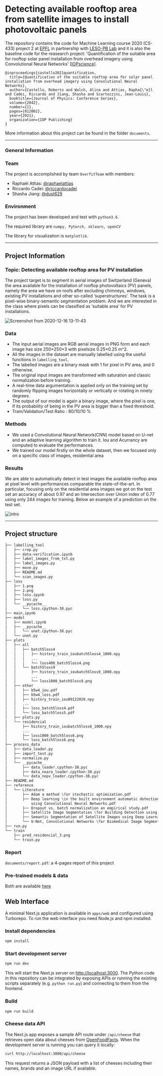 # Detecting available rooftop area from satellite images to install photovoltaic panels

The repository contains the code for Machine Learning course 2020 (CS-433) project 2 at [EPFL](https://www.epfl.ch/en/) in partnership with [LESO-PB Lab](https://www.epfl.ch/labs/leso/) and it is also the baseline code for the reasearch project: 'Quantification of the suitable area for rooftop solar panel installation from overhead imagery using Convolutional Neural Networks' [[IOPscience](https://iopscience.iop.org/article/10.1088/1742-6596/2042/1/012002)].
```
@inproceedings{castello2021quantification,
  title={Quantification of the suitable rooftop area for solar panel installation from overhead imagery using Convolutional Neural Networks},
  author={Castello, Roberto and Walch, Alina and Attias, Rapha{\"e}l and Cadei, Riccardo and Jiang, Shasha and Scartezzini, Jean-Louis},
  booktitle={Journal of Physics: Conference Series},
  volume={2042},
  number={1},
  pages={012002},
  year={2021},
  organization={IOP Publishing}
}
```
More information about this project can be found in the folder `documents`.
* * *
### General Information

### Team
The project is accomplished by team `OverfitTeam` with members:
- Raphaël Attias: [@raphaelattias](https://github.com/raphaelattias)
- Riccardo Cadei: [@riccardocadei](https://github.com/riccardocadei)
- Shasha Jiang: [@dust629](https://github.com/dust629)

### Environment
The project has been developed and test with `python3.6`.

The required library are `numpy, Pytorch, sklearn, openCV`

The library for visualization is `matplotlib`.

* * *
## Project Information

### Topic: Detecting available rooftop area for PV installation

The project target is to segment in aerial images of Switzerland (Geneva) the area available for the installation of rooftop photovoltaics (PV) panels, namely the area we have on roofs after excluding chimneys, windows, existing PV installations and other so-called ‘superstructures’. The task is a pixel-wise binary-semantic segmentation problem. And we are interested in the class where pixels can be classified as ‘suitable area’ for PV installations.

![Screenshot from 2020-12-16 13-11-43](https://user-images.githubusercontent.com/32882147/102347151-47643980-3fa0-11eb-83c7-354c90462914.png)

### Data
- The input aerial images are RGB aerial images in PNG form and  each  image  has  size 250×250×3 with pixelsize 0.25×0.25 m^2. 
- All the images in the dataset are manually labelled using the useful functions in `labelling_tool`. 
- The labelled images are a binary mask with 1 for pixel in PV area, and 0 otherwise.
- The original input images are transformed with saturation and classic normalization before training. 
- A real-time data argumentation is applied only on the training set by randomly flipping images horizontally or vertically or rotating in ninety degrees.
- The  output  of  our  model  is again a binary image, where the pixel is one, if its probability of being in the PV area is bigger than a fixed threshold.
- Train/Validation/Test Ratio : 80/10/10 \%

### Methods
- We used a Convolutional Neural Network(CNN) model based on U-net and an adaptive learning algorithm to train it. Iou and Acurrancy are computed to evaluate the performances.
- We trained our model firstly on the whole dataset, then we focused only on a specific class of images, residential area

### Results
We are able to automatically detect in test images the available rooftop area at pixel level with performances comparable the state-of-the-art.
In particular, focusing only on the residential area images we got on the test set an accuracy of about 0.97 and an Intersection over Union index of 0.77 using only 244 images for training. Below an example of a prediction on the test set.

![intro](https://user-images.githubusercontent.com/32882147/102341360-0a944480-3f98-11eb-8970-9ddbd0277339.jpeg)

* * *
## Project structure
```bash
├── labelling_tool
│   ├── crop.py
│   ├── data-verification.ipynb
│   ├── label_images_from_txt.py
│   ├── label_images.py
│   ├── move.py
│   ├── README.md
│   └── scan_images.py
├── loss
│   ├── 1.png
│   ├── 2.png
│   ├── loss.ipynb
│   ├── loss.py
│   └── __pycache__
│       └── loss.cpython-38.pyc
├── main.ipynb
├── model
│   ├── model.ipynb
│   ├── __pycache__
│   │   └── unet.cpython-38.pyc
│   └── unet.py
├── plots
│   ├── all
│   │   ├── batch5loss4
│   │   │   ├── history_train_ioubatch5loss4_1000.npy
│   │   │   ...
│   │   │   └── loss400_batch5loss4.png
│   │   └── batch5loss9
│   │       ├── history_train_ioubatch5loss9_1000.npy
│   │       ... 
│   │       └── loss1000_batch5loss9.png
│   ├── other
│   │   ├── b5w4_iou.pdf
│   │   ├── b5w4_loss.pdf
│   │   ├── history_train_iou09122020.npy
│   │   ...
│   │   ├── loss_batch5loss4.pdf
│   │   └── loss_batch5loss5.pdf
│   ├── plots.py
│   └── residencial
│       ├── history_train_ioubatch5loss6_1000.npy
│       ...
│       ├── loss1000_batch5loss6.png
│       └── loss_batch5loss6.png
├── process_data
│   ├── data_loader.py
│   ├── import_test.py
│   ├── normalize.py
│   └── __pycache__
│       ├── data_loader.cpython-38.pyc
│       ├── data_noara_loader.cpython-38.pyc
│       └── data_nopv_loader.cpython-38.pyc
├── README.md
├── reference
│   └── Literature
│       ├── Adam a method \for stochastic optimization.pdf
│       ├── Deep learning \in the built environment automatic detection of rooftop solar panels 
│           using Convolutional Neural Networks.pdf
│       ├── Dropout vs. batch normalization an empirical study.pdf
│       ├── Satellite Image Segmentation \for Building Detection using U-Net.pdf
│       ├── Semantic Segmentation of Satellite Images using Deep Learning.pdf
│       └── U-Net, Convolutional Networks \for Biomedical Image Segmentation.pdf
├── run.py
└── train
    ├── pred_residencial_3.png
    └── train.py
```


### Report
`documents/report.pdf`: a 4-pages report of this project

### Pre-trained models & data
Both are available [here](https://drive.google.com/drive/folders/1nwEv1DNEPEkCbO4TQbw965zjbOVL-x5k?usp=sharing)

## Web Interface

A minimal Next.js application is available in `apps/web` and configured using Turborepo. To run the web interface you need Node.js and npm installed.

### Install dependencies

```bash
npm install
```

### Start development server

```bash
npm run dev
```

This will start the Next.js server on <http://localhost:3000>. The Python code in this repository can be integrated by exposing APIs or running the existing scripts separately (e.g. `python run.py`) and connecting to them from the frontend.

### Build

```bash
npm run build
```


### Cheese data API

The Next.js app exposes a sample API route under `/api/cheese` that retrieves open data about cheeses from [OpenFoodFacts](https://world.openfoodfacts.org/). When the development server is running you can query it locally:

```bash
curl http://localhost:3000/api/cheese
```

This request returns a JSON payload with a list of cheeses including their names, brands and an image URL if available.
